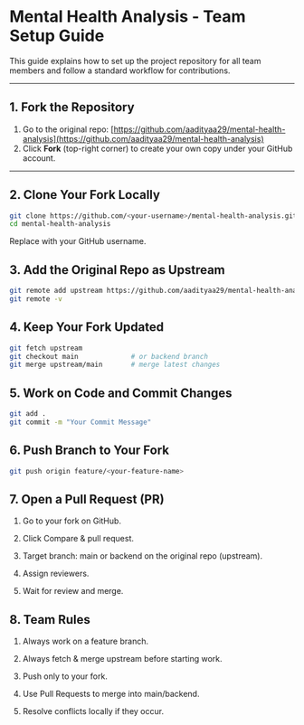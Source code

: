 # Mental Health Analysis - Team Setup Guide

This guide explains how to set up the project repository for all team members and follow a standard workflow for contributions.

---

## 1. Fork the Repository

1. Go to the original repo: [https://github.com/aadityaa29/mental-health-analysis](https://github.com/aadityaa29/mental-health-analysis)
2. Click **Fork** (top-right corner) to create your own copy under your GitHub account.

---

## 2. Clone Your Fork Locally

```bash
git clone https://github.com/<your-username>/mental-health-analysis.git
cd mental-health-analysis
```
Replace <your-username> with your GitHub username.

## 3. Add the Original Repo as Upstream
```bash
git remote add upstream https://github.com/aadityaa29/mental-health-analysis.git
git remote -v
```

## 4. Keep Your Fork Updated
```bash
git fetch upstream
git checkout main             # or backend branch
git merge upstream/main       # merge latest changes
```

## 5. Work on Code and Commit Changes
```bash
git add .
git commit -m "Your Commit Message"
```

## 6. Push Branch to Your Fork
```bash
git push origin feature/<your-feature-name>
```

## 7. Open a Pull Request (PR)

1. Go to your fork on GitHub.

2. Click Compare & pull request.

3. Target branch: main or backend on the original repo (upstream).

4. Assign reviewers.

5. Wait for review and merge.

## 8. Team Rules

1. Always work on a feature branch.

2. Always fetch & merge upstream before starting work.

3. Push only to your fork.

4. Use Pull Requests to merge into main/backend.

5. Resolve conflicts locally if they occur.
